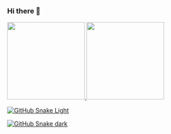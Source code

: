 ### Hi there 👋
<div style="display: inline_block">
  <a href="https://github.com/avillanova">
  <img height="180em" src="https://github-readme-stats.vercel.app/api?username=avillanova&show_icons=true&theme=codeSTACKr&include_all_commits=true&count_private=true"/>
  <img height="180em" src="https://github-readme-stats.vercel.app/api/top-langs/?username=avillanova&layout=compact&langs_count=16&theme=codeSTACKr"/>
</div>
  
![GitHub Snake Light](github-snake.svg#gh-light-mode-only)
  
![GitHub Snake dark](github-snake-dark.svg#gh-dark-mode-only)
<!--
**avillanova/avillanova** is a ✨ _special_ ✨ repository because its `README.md` (this file) appears on your GitHub profile.

Here are some ideas to get you started:

- 🔭 I’m currently working on ...
- 🌱 I’m currently learning ...
- 👯 I’m looking to collaborate on ...
- 🤔 I’m looking for help with ...
- 💬 Ask me about ...
- 📫 How to reach me: ...
- 😄 Pronouns: ...
- ⚡ Fun fact: ...
-->
